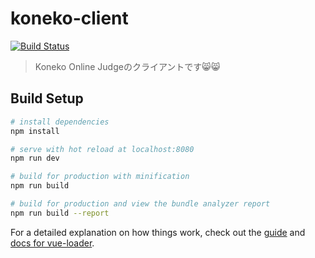 # koneko-client
[![Build Status](https://travis-ci.org/gedorinku/koneko-client.svg?branch=master)](https://travis-ci.org/gedorinku/koneko-client)

> Koneko Online Judgeのクライアントです😸😸

## Build Setup

``` bash
# install dependencies
npm install

# serve with hot reload at localhost:8080
npm run dev

# build for production with minification
npm run build

# build for production and view the bundle analyzer report
npm run build --report
```

For a detailed explanation on how things work, check out the [guide](http://vuejs-templates.github.io/webpack/) and [docs for vue-loader](http://vuejs.github.io/vue-loader).
